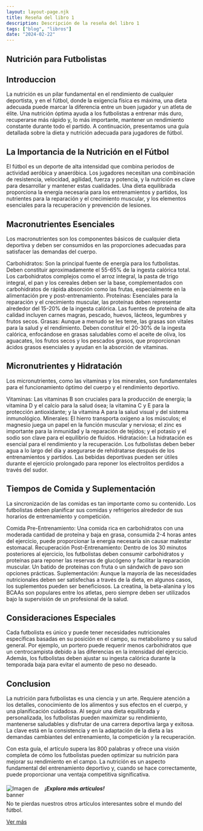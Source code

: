 ```yaml
---
layout: layout-page.njk
title: Reseña del libro 1
description: Descripción de la reseña del libro 1
tags: ["blog", "libros"]
date: "2024-02-22"
---
```


<article>

<h1 class="display-4">Nutrición para Futbolistas</h1>

<h2>Introduccion</h2>
La nutrición es un pilar fundamental en el rendimiento de cualquier deportista, y en el fútbol, donde la exigencia física es máxima, una dieta adecuada puede marcar la diferencia entre un buen jugador y un atleta de élite. Una nutrición óptima ayuda a los futbolistas a entrenar más duro, recuperarse más rápido y, lo más importante, mantener un rendimiento constante durante todo el partido. A continuación, presentamos una guía detallada sobre la dieta y nutrición adecuada para jugadores de fútbol.

<h2>La Importancia de la Nutrición en el Fútbol</h2>
  <p>El fútbol es un deporte de alta intensidad que combina periodos de actividad aeróbica y anaeróbica. Los jugadores necesitan una combinación de resistencia, velocidad, agilidad, fuerza y potencia, y la nutrición es clave para desarrollar y mantener estas cualidades. Una dieta equilibrada proporciona la energía necesaria para los entrenamientos y partidos, los nutrientes para la reparación y el crecimiento muscular, y los elementos esenciales para la recuperación y prevención de lesiones.
  
  </p>
  
  <section>
    <h2>Macronutrientes Esenciales</h2>
    <p>Los macronutrientes son los componentes básicos de cualquier dieta deportiva y deben ser consumidos en las proporciones adecuadas para satisfacer las demandas del cuerpo.

Carbohidratos: Son la principal fuente de energía para los futbolistas. Deben constituir aproximadamente el 55-65% de la ingesta calórica total. Los carbohidratos complejos como el arroz integral, la pasta de trigo integral, el pan y los cereales deben ser la base, complementados con carbohidratos de rápida absorción como las frutas, especialmente en la alimentación pre y post-entrenamiento.
Proteínas: Esenciales para la reparación y el crecimiento muscular, las proteínas deben representar alrededor del 15-20% de la ingesta calórica. Las fuentes de proteína de alta calidad incluyen carnes magras, pescado, huevos, lácteos, legumbres y frutos secos.
Grasas: Aunque a menudo se les teme, las grasas son vitales para la salud y el rendimiento. Deben constituir el 20-30% de la ingesta calórica, enfocándose en grasas saludables como el aceite de oliva, los aguacates, los frutos secos y los pescados grasos, que proporcionan ácidos grasos esenciales y ayudan en la absorción de vitaminas.
    </p>
  </section>
  
  <section>
    <h2>Micronutrientes y Hidratación</h2>
    <p>Los micronutrientes, como las vitaminas y los minerales, son fundamentales para el funcionamiento óptimo del cuerpo y el rendimiento deportivo.

Vitaminas: Las vitaminas B son cruciales para la producción de energía; la vitamina D y el calcio para la salud ósea; la vitamina C y E para la protección antioxidante; y la vitamina A para la salud visual y del sistema inmunológico.
Minerales: El hierro transporta oxígeno a los músculos; el magnesio juega un papel en la función muscular y nerviosa; el zinc es importante para la inmunidad y la reparación de tejidos; y el potasio y el sodio son clave para el equilibrio de fluidos.
Hidratación: La hidratación es esencial para el rendimiento y la recuperación. Los futbolistas deben beber agua a lo largo del día y asegurarse de rehidratarse después de los entrenamientos y partidos. Las bebidas deportivas pueden ser útiles durante el ejercicio prolongado para reponer los electrolitos perdidos a través del sudor.
    </p>
  </section>

<section>
    <h2>Tiempos de Comida y Suplementación</h2>
    <p>La sincronización de las comidas es tan importante como su contenido. Los futbolistas deben planificar sus comidas y refrigerios alrededor de sus horarios de entrenamiento y competición.

Comida Pre-Entrenamiento: Una comida rica en carbohidratos con una moderada cantidad de proteína y baja en grasa, consumida 2-4 horas antes del ejercicio, puede proporcionar la energía necesaria sin causar malestar estomacal.
Recuperación Post-Entrenamiento: Dentro de los 30 minutos posteriores al ejercicio, los futbolistas deben consumir carbohidratos y proteínas para reponer las reservas de glucógeno y facilitar la reparación muscular. Un batido de proteínas con fruta o un sándwich de pavo son opciones prácticas.
Suplementación: Aunque la mayoría de las necesidades nutricionales deben ser satisfechas a través de la dieta, en algunos casos, los suplementos pueden ser beneficiosos. La creatina, la beta-alanina y los BCAAs son populares entre los atletas, pero siempre deben ser utilizados bajo la supervisión de un profesional de la salud.
    </p>
</section>

<section>
    <h2>Consideraciones Especiales</h2>
    <p>Cada futbolista es único y puede tener necesidades nutricionales específicas basadas en su posición en el campo, su metabolismo y su salud general. Por ejemplo, un portero puede requerir menos carbohidratos que un centrocampista debido a las diferencias en la intensidad del ejercicio. Además, los futbolistas deben ajustar su ingesta calórica durante la temporada baja para evitar el aumento de peso no deseado.
    </p>
</section>


<section>
    <h2>Conclusion</h2>
    <p>La nutrición para futbolistas es una ciencia y un arte. Requiere atención a los detalles, conocimiento de los alimentos y sus efectos en el cuerpo, y una planificación cuidadosa. Al seguir una dieta equilibrada y personalizada, los futbolistas pueden maximizar su rendimiento, mantenerse saludables y disfrutar de una carrera deportiva larga y exitosa. La clave está en la consistencia y en la adaptación de la dieta a las demandas cambiantes del entrenamiento, la competición y la recuperación.

Con esta guía, el artículo supera las 800 palabras y ofrece una visión completa de cómo los futbolistas pueden optimizar su nutrición para mejorar su rendimiento en el campo. La nutrición es un aspecto fundamental del entrenamiento deportivo y, cuando se hace correctamente, puede proporcionar una ventaja competitiva significativa.
</section>
</article>

<!-- Banner -->
<div class="list-group-item list-group-item-action text-center">
    <div class="d-flex align-items-center justify-content-center">
        <img src="https://th.bing.com/th/id/R.2d75f2a9352a4fb78cb9aa29e8aeb3e7?rik=UOr8FscRVB40DA&pid=ImgRaw&r=0" alt="Imagen de banner" class="mr-3" style="max-width: 20%; height: auto; float: left;">
        <div>
            <h5 class="mb-1">¡Explora más artículos!</h5>
            <p class="mb-1">No te pierdas nuestros otros artículos interesantes sobre el mundo del fútbol.</p>
            <a href="/blog" class="btn btn-primary">Ver más</a>
        </div>
    </div>
</div>